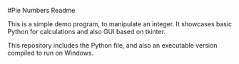 #Pie Numbers Readme

This is a simple demo program, to manipulate an integer.
It showcases basic Python for calculations and also GUI based on tkinter.

This repository includes the Python file, and also an executable version compiled to run on Windows.
